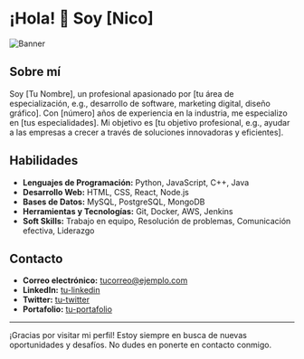 # ¡Hola! 👋 Soy [Nico]

![Banner](![Banner_Github](https://github.com/nicotapie30/nicotapie30/assets/141846774/605f4fe0-e2a2-4078-b1c4-c580477fd737))

## Sobre mí
Soy [Tu Nombre], un profesional apasionado por [tu área de especialización, e.g., desarrollo de software, marketing digital, diseño gráfico]. Con [número] años de experiencia en la industria, me especializo en [tus especialidades]. Mi objetivo es [tu objetivo profesional, e.g., ayudar a las empresas a crecer a través de soluciones innovadoras y eficientes].

## Habilidades
- **Lenguajes de Programación:** Python, JavaScript, C++, Java
- **Desarrollo Web:** HTML, CSS, React, Node.js
- **Bases de Datos:** MySQL, PostgreSQL, MongoDB
- **Herramientas y Tecnologías:** Git, Docker, AWS, Jenkins
- **Soft Skills:** Trabajo en equipo, Resolución de problemas, Comunicación efectiva, Liderazgo

## Contacto
- **Correo electrónico:** [tucorreo@ejemplo.com](mailto:tucorreo@ejemplo.com)
- **LinkedIn:** [tu-linkedin](https://www.linkedin.com/in/tu-linkedin/)
- **Twitter:** [tu-twitter](https://twitter.com/tu-twitter)
- **Portafolio:** [tu-portafolio](https://www.tuportafolio.com)

---

¡Gracias por visitar mi perfil! Estoy siempre en busca de nuevas oportunidades y desafíos. No dudes en ponerte en contacto conmigo.
